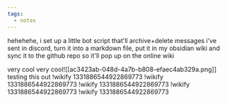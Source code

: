 ```yaml
---
tags:
  - notes
---
```

hehehehe, i set up a little bot script that'll archive+delete messages i've sent in discord, turn it into a markdown file, put it in my obsidian wiki and sync it to the github repo so it'll pop up on the online wiki

very cool
very cool![[ac3423ab-048d-4a7b-b808-efaec4ab329a.png]]
testing this out
!wikify 1331886544922869773
!wikify 1331886544922869773
!wikify 1331886544922869773
!wikify 1331886544922869773
!wikify 1331886544922869773
